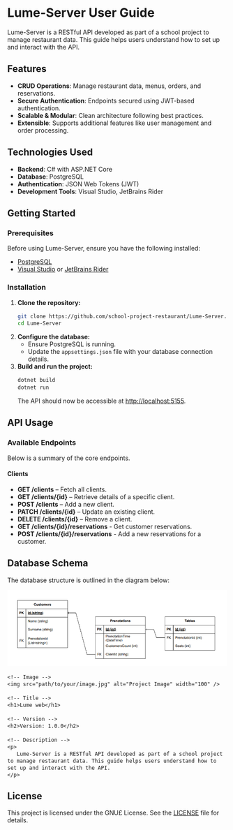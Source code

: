 # Lume-Server User Guide

Lume-Server is a RESTful API developed as part of a school project to manage restaurant data. This guide helps users understand how to set up and interact with the API.

## Features

- **CRUD Operations**: Manage restaurant data, menus, orders, and reservations.
- **Secure Authentication**: Endpoints secured using JWT-based authentication.
- **Scalable & Modular**: Clean architecture following best practices.
- **Extensible**: Supports additional features like user management and order processing.

## Technologies Used

- **Backend**: C# with ASP.NET Core
- **Database**: PostgreSQL
- **Authentication**: JSON Web Tokens (JWT)
- **Development Tools**: Visual Studio, JetBrains Rider

## Getting Started

### Prerequisites

Before using Lume-Server, ensure you have the following installed:

- [PostgreSQL](https://www.postgresql.org/)
- [Visual Studio](https://visualstudio.microsoft.com/) or [JetBrains Rider](https://www.jetbrains.com/rider/)

### Installation

1. **Clone the repository:**
   ```bash
   git clone https://github.com/school-project-restaurant/Lume-Server.git
   cd Lume-Server
   ```
2. **Configure the database:**
   - Ensure PostgreSQL is running.
   - Update the `appsettings.json` file with your database connection details.
3. **Build and run the project:**
   ```bash
   dotnet build
   dotnet run
   ```
   The API should now be accessible at [http://localhost:5155](http://localhost:5155).

## API Usage

### Available Endpoints

Below is a summary of the core endpoints.

#### Clients
- **GET /clients** – Fetch all clients.
- **GET /clients/{id}** – Retrieve details of a specific client.
- **POST /clients** – Add a new client.
- **PATCH /clients/{id}** – Update an existing client.
- **DELETE /clients/{id}** – Remove a client.
- **GET /clients/{id}/reservations** - Get customer reservations.
- **POST /clients/{id}/reservations** - Add a new reservations for a customer.

## Database Schema

The database structure is outlined in the diagram below:

<p>
   <img src="assets/database-model.png">
</p>

<!DOCTYPE html>
<html lang="en">
<head>
    <meta charset="UTF-8">
    <meta name="viewport" content="width=device-width, initial-scale=1.0">
    <title>Project README</title>
</head>
<body>

    <!-- Image -->
    <img src="path/to/your/image.jpg" alt="Project Image" width="100" />

    <!-- Title -->
    <h1>Lume web</h1>

    <!-- Version -->
    <h2>Version: 1.0.0</h2>

    <!-- Description -->
    <p>
       Lume-Server is a RESTful API developed as part of a school project to manage restaurant data. This guide helps users understand how to set up and interact with the API.
    </p>

</body>
</html>


## License

This project is licensed under the GNU£ License. See the [LICENSE](LICENSE) file for details.

